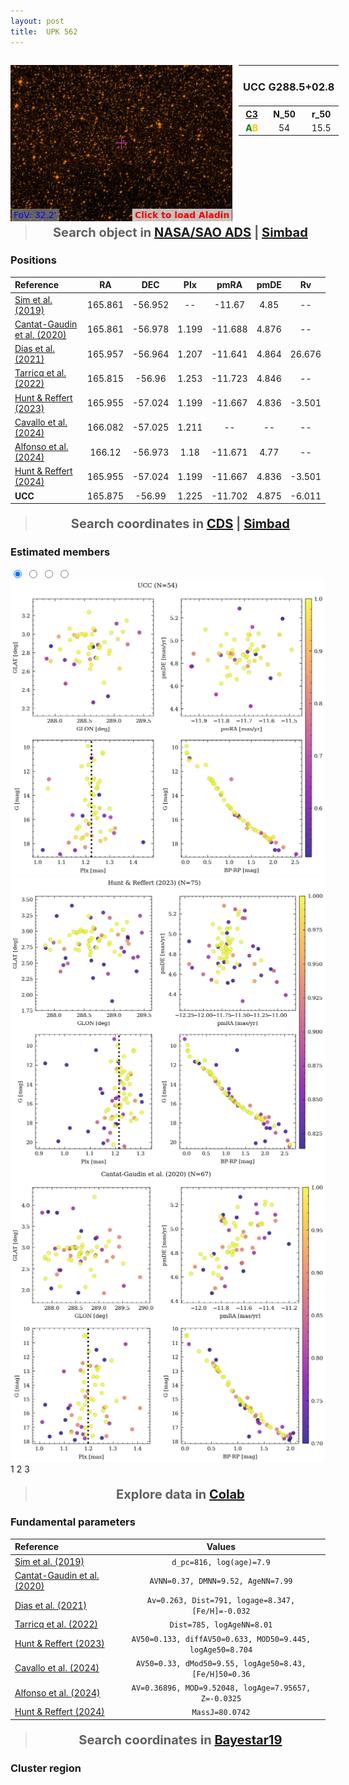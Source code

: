 ```yaml
---
layout: post
title:  UPK 562
---
```

<div style="display: flex; justify-content: space-between; width:720px;height:250px">
<div style="text-align: center;">

<!-- Static image + data attributes for FOV and target -->
<img id="aladin_img"
     data-umami-event="aladin_load"
     src="https://raw.githubusercontent.com/ucc23/Q4P/main/plots/aladin/upk562.webp"
     alt="Click to load Aladin Lite" 
     style="width:355px;height:250px; cursor: pointer;"
     data-fov="0.517" 
     data-target="165.875 -56.99"/>
<!-- Div to contain Aladin Lite viewer -->
<div id="aladin-lite-div" style="width:355px;height:250px;display:none;"></div>
<!-- Aladin Lite script (will be loaded after the image is clicked) -->
<script src="{{ site.baseurl }}/scripts/aladin_load.js"></script>

</div>
<!-- Left block -->

<table style="width:355px;height:250px;">
  <!-- Row 1 (title) -->
  <tr>
    <td colspan="5"><h3>UCC G288.5+02.8</h3></td>
  </tr>
  <!-- Row 2 -->
  <tr>
    <th style="text-align: center;"><a href="https://ucc.ar/faq#what-is-the-c3-parameter" title="Combined class">C3</a></th>
    <th style="text-align: center;"><div title="Stars with membership probability >50%">N_50</div></th>
    <th style="text-align: center;"><div title="Radius that contains half the members [arcmin]">r_50</div></th>
  </tr>
  <!-- Row 3 -->
  <tr>
    <td style="text-align: center;"><span style="color: green; font-weight: bold;">A</span><span style="color: #FFC300; font-weight: bold;">B</span></td>
    <td style="text-align: center;">54</td>
    <td style="text-align: center;">15.5</td>
  </tr>
</table>
</div>

> <p style="text-align:center; font-weight: bold; font-size:20px">Search object in <a data-umami-event="nasa_search" href="https://ui.adsabs.harvard.edu/search/q=%20collection%3Aastronomy%20body%3A%22UPK%20562%22&sort=date%20desc%2C%20bibcode%20desc&p_=0" target="_blank">NASA/SAO ADS</a> | <a data-umami-event="simbad_search" href="https://simbad.cds.unistra.fr/simbad/sim-id-refs?Ident=upk562" target="_blank">Simbad</a></p>


### Positions

| Reference    | RA    | DEC   | Plx  | pmRA  | pmDE   |  Rv  |
| :---         | :---: | :---: | :---: | :---: | :---: | :---: |
|[Sim et al. (2019)](https://ui.adsabs.harvard.edu/abs/2019JKAS...52..145S) | 165.861 | -56.952 | -- | -11.67 | 4.85 | -- |
|[Cantat-Gaudin et al. (2020)](https://ui.adsabs.harvard.edu/abs/2020A%26A...640A...1C) | 165.861 | -56.978 | 1.199 | -11.688 | 4.876 | -- |
|[Dias et al. (2021)](https://ui.adsabs.harvard.edu/abs/2021MNRAS.504..356D) | 165.957 | -56.964 | 1.207 | -11.641 | 4.864 | 26.676 |
|[Tarricq et al. (2022)](https://ui.adsabs.harvard.edu/abs/2022A%26A...659A..59T) | 165.815 | -56.96 | 1.253 | -11.723 | 4.846 | -- |
|[Hunt & Reffert (2023)](https://ui.adsabs.harvard.edu/abs/2023A%26A...673A.114H) | 165.955 | -57.024 | 1.199 | -11.667 | 4.836 | -3.501 |
|[Cavallo et al. (2024)](https://ui.adsabs.harvard.edu/abs/2024AJ....167...12C) | 166.082 | -57.025 | 1.211 | -- | -- | -- |
|[Alfonso et al. (2024)](https://ui.adsabs.harvard.edu/abs/2024A%26A...689A..18A) | 166.12 | -56.973 | 1.18 | -11.671 | 4.77 | -- |
|[Hunt & Reffert (2024)](https://ui.adsabs.harvard.edu/abs/2024A%26A...686A..42H) | 165.955 | -57.024 | 1.199 | -11.667 | 4.836 | -3.501 |
| **UCC** |165.875 | -56.99 | 1.225 | -11.702 | 4.875 | -6.011 |

> <p style="text-align:center; font-weight: bold; font-size:20px">Search coordinates in <a data-umami-event="cds_coord_search" href="https://cdsportal.u-strasbg.fr/?target=165.875,-56.99" target="_blank">CDS</a> | <a data-umami-event="simbad_coord_search" href="https://simbad.cds.unistra.fr/mobile/object_list.html?coord=165.875%20-56.99&output=json&radius=5&userEntry=upk562" target="_blank">Simbad</a></p>

### Estimated members

<div class="carousel">
<input type="radio" name="radio-btn" id="slide1" checked>
<input type="radio" name="radio-btn" id="slide1">
<input type="radio" name="radio-btn" id="slide2">
<input type="radio" name="radio-btn" id="slide3">
<div class="slides">
<div class="slide">
<a href="https://raw.githubusercontent.com/ucc23/Q4P/main/plots/UCC/upk562.webp" target="_blank">
<img src="https://raw.githubusercontent.com/ucc23/Q4P/main/plots/UCC/upk562.webp" alt="UPK 562 UCC">
</a>
</div>
<div class="slide">
<a href="https://raw.githubusercontent.com/ucc23/Q4P/main/plots/HUNT23/upk562.webp" target="_blank">
<img src="https://raw.githubusercontent.com/ucc23/Q4P/main/plots/HUNT23/upk562.webp" alt="UPK 562 HUNT23">
</a>
</div>
<div class="slide">
<a href="https://raw.githubusercontent.com/ucc23/Q4P/main/plots/CANTAT20/upk562.webp" target="_blank">
<img src="https://raw.githubusercontent.com/ucc23/Q4P/main/plots/CANTAT20/upk562.webp" alt="UPK 562 CANTAT20">
</a>
</div>
</div>
<div class="indicators">
<label for="slide1">1</label>
<label for="slide2">2</label>
<label for="slide3">3</label>
</div>
</div>


> <p style="text-align:center; font-weight: bold; font-size:20px">Explore data in <a data-umami-event="colab" href="https://colab.research.google.com/github/ucc23/ucc/blob/main/assets/notebook.ipynb" target="_blank">Colab</a></p>


### Fundamental parameters

| Reference |  Values |
| :---      |  :---:  |
| [Sim et al. (2019)](https://ui.adsabs.harvard.edu/abs/2019JKAS...52..145S) | `d_pc=816, log(age)=7.9` |
| [Cantat-Gaudin et al. (2020)](https://ui.adsabs.harvard.edu/abs/2020A%26A...640A...1C) | `AVNN=0.37, DMNN=9.52, AgeNN=7.99` |
| [Dias et al. (2021)](https://ui.adsabs.harvard.edu/abs/2021MNRAS.504..356D) | `Av=0.263, Dist=791, logage=8.347, [Fe/H]=-0.032` |
| [Tarricq et al. (2022)](https://ui.adsabs.harvard.edu/abs/2022A%26A...659A..59T) | `Dist=785, logAgeNN=8.01` |
| [Hunt & Reffert (2023)](https://ui.adsabs.harvard.edu/abs/2023A%26A...673A.114H) | `AV50=0.133, diffAV50=0.633, MOD50=9.445, logAge50=8.704` |
| [Cavallo et al. (2024)](https://ui.adsabs.harvard.edu/abs/2024AJ....167...12C) | `AV50=0.33, dMod50=9.55, logAge50=8.43, [Fe/H]50=0.36` |
| [Alfonso et al. (2024)](https://ui.adsabs.harvard.edu/abs/2024A%26A...689A..18A) | `AV=0.36896, MOD=9.52048, logAge=7.95657, Z=-0.0325` |
| [Hunt & Reffert (2024)](https://ui.adsabs.harvard.edu/abs/2024A%26A...686A..42H) | `MassJ=80.0742` |

> <p style="text-align:center; font-weight: bold; font-size:20px">Search coordinates in <a data-umami-event="bayestar" href="http://argonaut.skymaps.info/query?lon=288.61%20&lat=2.861&coordsys=gal&mapname=bayestar2019" target="_blank">Bayestar19</a></p>


### Cluster region

<html lang="en">
  <body>
    <center>
    <div id="plot-params"
         data-oc-name="upk562"
         data-ra-center="165.86"
         data-dec-center="-56.98"
         data-rad-deg="15.5"
         data-plx="1.225">
    </div>
    <div id="plot-container">
        <div id="plot"></div>
    </div>
    <script defer type="module" src="{{ site.baseurl }}/scripts/radec_scatter.js"></script>
    </center>
  </body>
</html>
<br>
